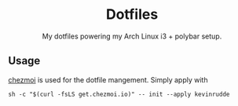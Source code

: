 <div align="center">

# Dotfiles

My dotfiles powering my Arch Linux i3 + polybar setup.

</div>

## Usage

[chezmoi](https://chezmoi.io/) is used for the dotfile mangement.
Simply apply with
````
sh -c "$(curl -fsLS get.chezmoi.io)" -- init --apply kevinrudde
````